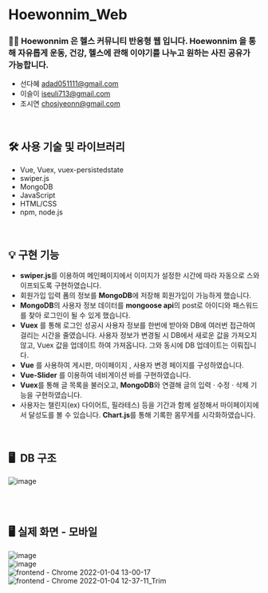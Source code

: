 # Hoewonnim_Web
### 👊🏻 Hoewonnim 은 헬스 커뮤니티 반응형 웹 입니다. Hoewonnim 을 통해 자유롭게 운동, 건강, 헬스에 관해 이야기를 나누고 원하는 사진 공유가 가능합니다.

- 선다혜 adad051111@gmail.com
- 이슬이 iseuli713@gmail.com
- 조시연 chosiyeonn@gmail.com
<br/>

## 🛠️ 사용 기술 및 라이브러리 
- Vue, Vuex, vuex-persistedstate
- swiper.js
- MongoDB
- JavaScript
- HTML/CSS
- npm, node.js
<br/>

## 💡 구현 기능
- **swiper.js**를 이용하여 메인페이지에서 이미지가 설정한 시간에 따라 자동으로 스와이프되도록 구현하였습니다.
- 회원가입 입력 폼의 정보를 **MongoDB**에 저장해 회원가입이 가능하게 했습니다.
- **MongoDB**의 사용자 정보 데이터를 **mongoose api**의 post로 아이디와 패스워드를 찾아 로그인이 될 수 있게 했습니다.
- **Vuex** 를 통해 로그인 성공시 사용자 정보를 한번에 받아와 DB에 여러번 접근하여 걸리는 시간을 줄였습니다. 사용자 정보가 변경될 시 DB에서 새로운 값을 가져오지 않고, Vuex 값을 업데이트 하여 가져옵니다. 그와 동시에 DB 업데이트는 이뤄집니다.
- **Vue** 를 사용하여 게시판, 마이페이지 , 사용자 변경 페이지를 구성하였습니다.
- **Vue-Slider** 를 이용하여 네비게이션 바를 구현하였습니다.
- **Vuex**를 통해 글 목록을 불러오고, **MongoDB**와 연결해 글의 입력 · 수정 · 삭제 기능을 구현하였습니다.
- 사용자는 챌린지(ex) 다이어트, 필라테스) 등을 기간과 함께 설정해서 마이페이지에서 달성도를 볼 수 있습니다. **Chart.js**를 통해 기록한 몸무게를 시각화하였습니다.
<br/>

## 🖥  DB 구조
![image](https://user-images.githubusercontent.com/63833392/148009741-3125639c-f218-4613-81d8-b088f022c263.png)

<br/>
<br/>

## 🖥 실제 화면 - 모바일
![image](https://user-images.githubusercontent.com/63833392/148009814-18dc8eff-cb14-487d-a6cf-f74bffa78913.png)
<br/>
![image](https://user-images.githubusercontent.com/63833392/148009741-3125639c-f218-4613-81d8-b088f022c263.png)
<br/>
![frontend - Chrome 2022-01-04 13-00-17](https://user-images.githubusercontent.com/63714074/148009974-e69d4b46-5cd9-4291-9e3d-867cfe2428c7.gif)
<br/>
![frontend - Chrome 2022-01-04 12-37-11_Trim](https://user-images.githubusercontent.com/63714074/148009977-d8c2b8ea-cc67-4a37-88cb-e02e85990bb6.gif)
